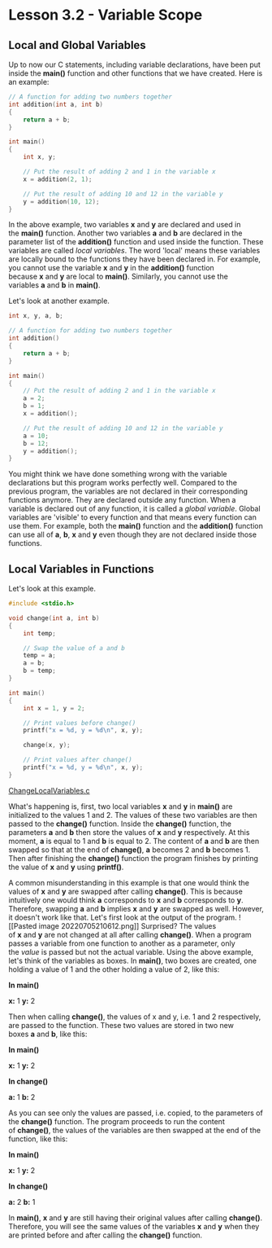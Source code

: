 # Lesson 3.2 - Variable Scope

## Local and Global Variables

Up to now our C statements, including variable declarations, have been put inside the **main()** function and other functions that we have created. Here is an example:
```C
// A function for adding two numbers together
int addition(int a, int b)
{
    return a + b;
}

int main()
{
    int x, y;

    // Put the result of adding 2 and 1 in the variable x
    x = addition(2, 1);

    // Put the result of adding 10 and 12 in the variable y
    y = addition(10, 12);
}
```

In the above example, two variables **x** and **y** are declared and used in the **main()** function. Another two variables **a** and **b** are declared in the parameter list of the **addition()** function and used inside the function. These variables are called _local variables_. The word 'local' means these variables are locally bound to the functions they have been declared in. For example, you cannot use the variable **x** and **y** in the **addition()** function because **x** and **y** are local to **main()**. Similarly, you cannot use the variables **a** and **b** in **main()**.

Let's look at another example.
```C
int x, y, a, b;

// A function for adding two numbers together
int addition()
{
    return a + b;
}

int main()
{
    // Put the result of adding 2 and 1 in the variable x
    a = 2;
    b = 1;
    x = addition();

    // Put the result of adding 10 and 12 in the variable y
    a = 10;
    b = 12;
    y = addition();
}
```

You might think we have done something wrong with the variable declarations but this program works perfectly well. Compared to the previous program, the variables are not declared in their corresponding functions anymore. They are declared outside any function. When a variable is declared out of any function, it is called a _global variable_. Global variables are 'visible' to every function and that means every function can use them. For example, both the **main()** function and the **addition()** function can use all of **a**, **b**, **x** and **y** even though they are not declared inside those functions.

## Local Variables in Functions

Let's look at this example.
```C
#include <stdio.h>

void change(int a, int b)
{
    int temp;

    // Swap the value of a and b
    temp = a;
    a = b;
    b = temp;
}

int main()
{
    int x = 1, y = 2;

    // Print values before change()
    printf("x = %d, y = %d\n", x, y);

    change(x, y);

    // Print values after change()
    printf("x = %d, y = %d\n", x, y);
}
```

[ChangeLocalVariables.c](https://canvas.ust.hk/courses/44519/files/6293329/download?wrap=1 "ChangeLocalVariables.c") 

What's happening is, first, two local variables **x** and **y** in **main()** are initialized to the values 1 and 2. The values of these two variables are then passed to the **change()** function. Inside the **change()** function, the parameters **a** and **b** then store the values of **x** and **y** respectively. At this moment, **a** is equal to 1 and **b** is equal to 2. The content of **a** and **b** are then swapped so that at the end of **change()**, **a** becomes 2 and **b** becomes 1. Then after finishing the **change()** function the program finishes by printing the value of **x** and **y** using **printf()**.

A common misunderstanding in this example is that one would think the values of **x** and **y** are swapped after calling **change()**. This is because intuitively one would think **a** corresponds to **x** and **b** corresponds to **y**. Therefore, swapping **a** and **b** implies **x** and **y** are swapped as well. However, it doesn't work like that. Let's first look at the output of the program.
![[Pasted image 20220705210612.png]]
Surprised? The values of **x** and **y** are not changed at all after calling **change()**. When a program passes a variable from one function to another as a parameter, only the _value_ is passed but not the actual variable. Using the above example, let's think of the variables as boxes. In **main()**, two boxes are created, one holding a value of 1 and the other holding a value of 2, like this:

**In main()**

**x:** 1
**y:** 2

Then when calling **change()**, the values of x and y, i.e. 1 and 2 respectively, are passed to the function. These two values are stored in two new boxes **a** and **b**, like this:

**In main()**

**x:** 1
**y:** 2

**In change()**

**a:** 1
**b:** 2

As you can see only the values are passed, i.e. copied, to the parameters of the **change()** function. The program proceeds to run the content of **change()**, the values of the variables are then swapped at the end of the function, like this:

**In main()**

**x:** 1
**y:** 2

**In change()**

**a:** 2
**b:** 1

In **main()**, **x** and **y** are still having their original values after calling **change()**. Therefore, you will see the same values of the variables **x** and **y** when they are printed before and after calling the **change()** function.